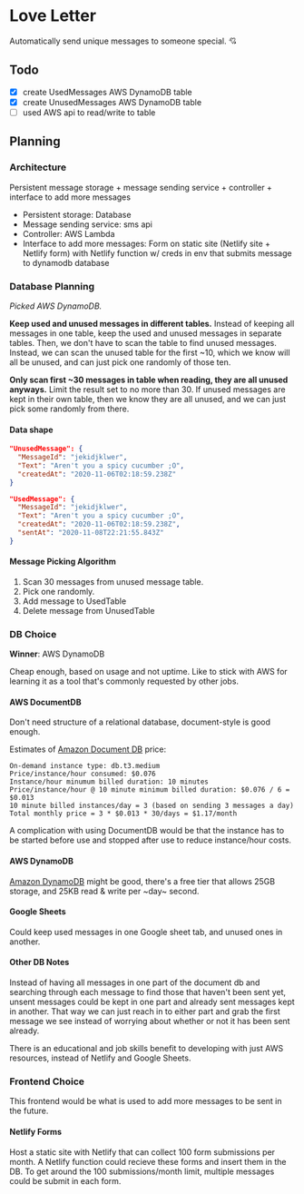 # Love Letter

Automatically send unique messages to someone special. 💘

## Todo

- [x] create UsedMessages AWS DynamoDB table
- [x] create UnusedMessages AWS DynamoDB table
- [ ] used AWS api to read/write to table

## Planning

### Architecture

Persistent message storage + message sending service + controller + interface to add more messages

- Persistent storage: Database
- Message sending service: sms api
- Controller: AWS Lambda
- Interface to add more messages: Form on static site (Netlify site + Netlify form) with Netlify function w/ creds in env that submits message to dynamodb database

### Database Planning

_Picked AWS DynamoDB._

**Keep used and unused messages in different tables.** Instead of keeping all messages in one table, keep the used and unused messages in separate tables. Then, we don't have to scan the table to find unused messages. Instead, we can scan the unused table for the first ~10, which we know will all be unused, and can just pick one randomly of those ten.

**Only scan first ~30 messages in table when reading, they are all unused anyways.** Limit the result set to no more than 30. If unused messages are kept in their own table, then we know they are all unused, and we can just pick some randomly from there.

#### Data shape

```JSON
"UnusedMessage": {
  "MessageId": "jekidjklwer",
  "Text": "Aren't you a spicy cucumber ;O",
  "createdAt": "2020-11-06T02:18:59.238Z"
}

"UsedMessage": {
  "MessageId": "jekidjklwer",
  "Text": "Aren't you a spicy cucumber ;O",
  "createdAt": "2020-11-06T02:18:59.238Z",
  "sentAt": "2020-11-08T22:21:55.843Z"
}
```

#### Message Picking Algorithm

1. Scan 30 messages from unused message table.
1. Pick one randomly.
1. Add message to UsedTable
1. Delete message from UnusedTable

### DB Choice

**Winner**: AWS DynamoDB

Cheap enough, based on usage and not uptime. Like to stick with AWS for learning it as a tool that's commonly requested by other jobs.

#### AWS DocumentDB

Don't need structure of a relational database, document-style is good enough.

Estimates of [Amazon Document DB](https://aws.amazon.com/documentdb/pricing/) price:

```
On-demand instance type: db.t3.medium
Price/instance/hour consumed: $0.076
Instance/hour minumum billed duration: 10 minutes
Price/instance/hour @ 10 minute minimum billed duration: $0.076 / 6 = $0.013
10 minute billed instances/day = 3 (based on sending 3 messages a day)
Total monthly price = 3 * $0.013 * 30/days = $1.17/month
```

A complication with using DocumentDB would be that the instance has to be started before use and stopped after use to reduce instance/hour costs.

#### AWS DynamoDB

[Amazon DynamoDB](https://aws.amazon.com/dynamodb/) might be good, there's a free tier that allows 25GB storage, and 25KB read & write per ~day~ second.

#### Google Sheets

Could keep used messages in one Google sheet tab, and unused ones in another.

#### Other DB Notes

Instead of having all messages in one part of the document db and searching through each message to find those that haven't been sent yet, unsent messages could be kept in one part and already sent messages kept in another. That way we can just reach in to either part and grab the first message we see instead of worrying about whether or not it has been sent already.

There is an educational and job skills benefit to developing with just AWS resources, instead of Netlify and Google Sheets.

### Frontend Choice

This frontend would be what is used to add more messages to be sent in the future.

#### Netlify Forms

Host a static site with Netlify that can collect 100 form submissions per month. A Netlify function could recieve these forms and insert them in the DB. To get around the 100 submissions/month limit, multiple messages could be submit in each form.
